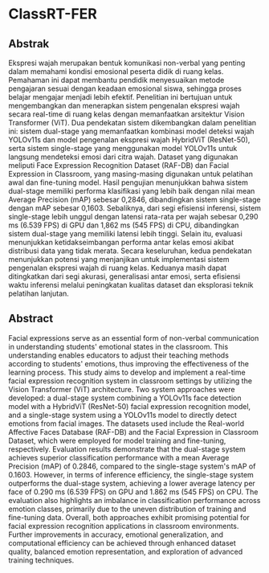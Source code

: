 # ClassRT-FER
## Abstrak
Ekspresi wajah merupakan bentuk komunikasi non-verbal yang penting dalam memahami kondisi emosional peserta didik di ruang kelas. Pemahaman ini dapat membantu pendidik menyesuaikan metode pengajaran sesuai dengan keadaan emosional siswa, sehingga proses belajar mengajar menjadi lebih efektif. Penelitian ini bertujuan untuk mengembangkan dan menerapkan sistem pengenalan ekspresi wajah secara real-time di ruang kelas dengan memanfaatkan arsitektur Vision Transformer (ViT). Dua pendekatan sistem dikembangkan dalam penelitian ini: sistem dual-stage yang memanfaatkan kombinasi model deteksi wajah YOLOv11s dan model pengenalan ekspresi wajah HybridViT (ResNet-50), serta sistem single-stage yang menggunakan model YOLOv11s untuk langsung mendeteksi emosi dari citra wajah. Dataset yang digunakan meliputi Face Expression Recognition Dataset (RAF-DB) dan Facial Expression in Classroom, yang masing-masing digunakan untuk pelatihan awal dan fine-tuning model. Hasil pengujian menunjukkan bahwa sistem dual-stage memiliki performa klasifikasi yang lebih baik dengan nilai mean Average Precision (mAP) sebesar 0,2846, dibandingkan sistem single-stage dengan mAP sebesar 0,1603. Sebaliknya, dari segi efisiensi inferensi, sistem single-stage lebih unggul dengan latensi rata-rata per wajah sebesar 0,290 ms (6.539 FPS) di GPU dan 1,862 ms (545 FPS) di CPU, dibandingkan sistem dual-stage yang memiliki latensi lebih tinggi. Selain itu, evaluasi menunjukkan ketidakseimbangan performa antar kelas emosi akibat distribusi data yang tidak merata. Secara keseluruhan, kedua pendekatan menunjukkan potensi yang menjanjikan untuk implementasi sistem pengenalan ekspresi wajah di ruang kelas. Keduanya masih dapat ditingkatkan dari segi akurasi, generalisasi antar emosi, serta efisiensi waktu inferensi melalui peningkatan kualitas dataset dan eksplorasi teknik pelatihan lanjutan.
## Abstract
Facial expressions serve as an essential form of non-verbal communication in understanding students' emotional states in the classroom. This understanding enables educators to adjust their teaching methods according to students' emotions, thus improving the effectiveness of the learning process. This study aims to develop and implement a real-time facial expression recognition system in classroom settings by utilizing the Vision Transformer (ViT) architecture. Two system approaches were developed: a dual-stage system combining a YOLOv11s face detection model with a HybridViT (ResNet-50) facial expression recognition model, and a single-stage system using a YOLOv11s model to directly detect emotions from facial images. The datasets used include the Real-world Affective Faces Database (RAF-DB) and the Facial Expression in Classroom Dataset, which were employed for model training and fine-tuning, respectively. Evaluation results demonstrate that the dual-stage system achieves superior classification performance with a mean Average Precision (mAP) of 0.2846, compared to the single-stage system's mAP of 0.1603. However, in terms of inference efficiency, the single-stage system outperforms the dual-stage system, achieving a lower average latency per face of 0.290 ms (6.539 FPS) on GPU and 1.862 ms (545 FPS) on CPU. The evaluation also highlights an imbalance in classification performance across emotion classes, primarily due to the uneven distribution of training and fine-tuning data. Overall, both approaches exhibit promising potential for facial expression recognition applications in classroom environments. Further improvements in accuracy, emotional generalization, and computational efficiency can be achieved through enhanced dataset quality, balanced emotion representation, and exploration of advanced training techniques.
